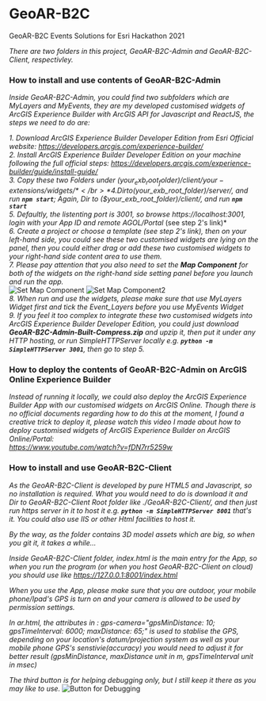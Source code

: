 # GeoAR-B2C
GeoAR-B2C Events Solutions for Esri Hackathon 2021

*There are two folders in this project, GeoAR-B2C-Admin and GeoAR-B2C-Client, respectivley.*

### How to install and use contents of GeoAR-B2C-Admin
*Inside GeoAR-B2C-Admin, you could find two subfolders which are MyLayers and MyEvents, they are my developed customised widgets of ArcGIS Experience Builder with ArcGIS API for Javascript and ReactJS, the steps we need to do are:*

*1. Download ArcGIS Experience Builder Developer Edition from Esri Official website: https://developers.arcgis.com/experience-builder/* </br>
*2. Install ArcGIS Experience Builder Developer Edition on your machine following the full official steps: https://developers.arcgis.com/experience-builder/guide/install-guide/* </br>
*3. Copy these two Folders under ($your_exb_root_folder)/client/your-extensions/widgets/* </br>
*4. Dir to ($your_exb_root_folder)/server/, and run **```npm start```**; Again, Dir to ($your_exb_root_folder)/client/, and run **```npm start```*** </br>
*5. Defaultly, the listenting port is 3001, so browse https://localhost:3001, login with your App ID and remote AGOL/Portal* (see step 2's link)*</br>
*6. Create a project or choose a template (see step 2's link), then on your left-hand side, you could see these two customised widgets are lying on the panel, then you could either drag or add these two customised widgets to your right-hand side content area to use them.* </br>
*7. Please pay attention that you also need to set the **Map Component** for both of the widgets on the right-hand side setting panel before you launch and run the app.* </br>
![Set Map Component](https://ebaysmartfinder.s3.ap-southeast-2.amazonaws.com/Hackathon/exb2.PNG)   ![Set Map Component2](https://ebaysmartfinder.s3.ap-southeast-2.amazonaws.com/Hackathon/exb1.PNG)</br>
*8. When run and use the widgets, please make sure that use MyLayers Widget first and tick the Event_Layers before you use MyEvents Widget* </br>
*9. If you feel it too complex to integrate these two customised widgets into ArcGIS Experience Builder Developer Edition, you could just download **GeoAR-B2C-Admin-Built-Compress.zip** and upzip it, then put it under any HTTP hosting, or run SimpleHTTPServer locally e.g. **```python -m SimpleHTTPServer 3001```**, then go to step 5.*</br>

### How to deploy the contents of GeoAR-B2C-Admin on ArcGIS Online Experience Builder
*Instead of running it locally, we could also deploy the ArcGIS Experience Builder App with our customised widgets on ArcGIS Online. Though there is no official documents regarding how to do this at the moment, I found a creative trick to deploy it, please watch this video I made about how to deploy customised widgets of ArcGIS Experience Builder on ArcGIS Online/Portal: </br> https://www.youtube.com/watch?v=fDN7rr5259w*

### How to install and use GeoAR-B2C-Client
*As the GeoAR-B2C-Client is developed by pure HTML5 and Javascript, so no installation is required. What you would need to do is download it and Dir to GeoAR-B2C-Client Root folder like ./GeoAR-B2C-Client/, and then just run https server in it to host it e.g. **```python -m SimpleHTTPServer 8001```** that's it. You could also use IIS or other Html facilities to host it.* </br>

*By the way, as the folder contains 3D model assets which are big, so when you git it, it takes a while...*

*Inside GeoAR-B2C-Client folder, index.html is the main entry for the App, so when you run the program (or when you host GeoAR-B2C-Client on cloud) you should use like https://127.0.0.1:8001/index.html* </br>

*When you use the App, please make sure that you are outdoor, your mobile phone/Ipad's GPS is turn on and your camera is allowed to be used by permission settings.* </br>

*In ar.html, the attributes in <a-camera>: gps-camera="gpsMinDistance: 10; gpsTimeInterval: 6000; maxDistance: 65;" is used to stablise the GPS, depending on your location's datum/projection system as well as your mobile phone GPS's senstivie(accuracy) you would need to adjust it for better result (gpsMinDistance, maxDistance unit in m, gpsTimeInterval unit in msec)*

*The third button is for helping debugging only, but I still keep it there as you may like to use.* ![Button for Debugging](https://ebaysmartfinder.s3.ap-southeast-2.amazonaws.com/Hackathon/recycle_button.PNG)
